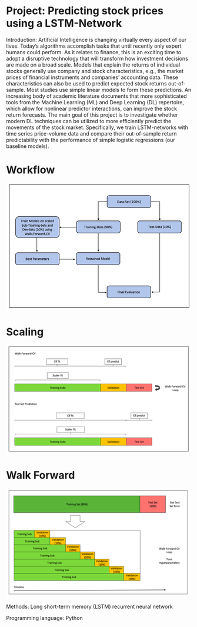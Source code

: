 # Project: Predicting stock prices using a LSTM-Network

Introduction:
Artificial Intelligence is changing virtually every aspect of our lives. Today’s algorithms accomplish tasks that until recently only expert humans could perform. As it relates to finance, this is an exciting time to adopt a disruptive technology that will transform how investment decisions are made on a broad scale. Models that explain the returns of individual stocks generally use company and stock characteristics, e.g., the market prices of financial instruments and companies’ accounting data. These characteristics can also be used to predict expected stock returns out-of-sample. Most studies use simple linear models to form these predictions. An increasing body of academic literature documents that more sophisticated tools from the Machine Learning (ML) and Deep Learning (DL) repertoire, which allow for nonlinear predictor interactions, can improve the stock return forecasts. The main goal of this project is to investigate whether modern DL techniques can be utilized to more efficiently predict the movements of the stock market. Specifically, we train LSTM-networks with time series price-volume data and compare their out-of-sample return predictability with the performance of simple logistic regressions (our baseline models).

# Workflow
![alt text](work-flow.png)

# Scaling
![alt text](scaling.png)

# Walk Forward
![alt text](walk-forward.png)

Methods: 
Long short-term memory (LSTM) recurrent neural network

Programming language: 
Python
